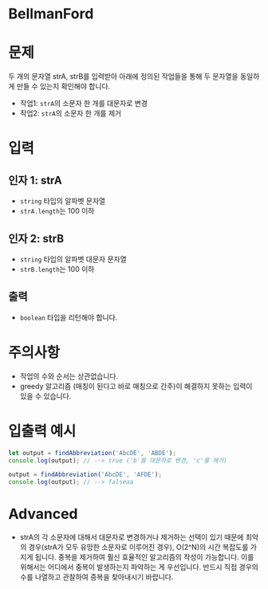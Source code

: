 # BellmanFord
# 문제
두 개의 문자열 strA, strB를 입력받아 아래에 정의된 작업들을 통해 두 문자열을 동일하게 만들 수 있는지 확인해야 합니다.

- 작업1: `strA`의 소문자 한 개를 대문자로 변경
- 작업2: `strA`의 소문자 한 개를 제거

# 입력
## 인자 1: strA
- `string` 타입의 알파벳 문자열
- `strA.length`는 100 이하

## 인자 2: strB
- `string` 타입의 알파벳 대문자 문자열
- `strB.length`는 100 이하

## 출력
- `boolean` 타입을 리턴해야 합니다.

# 주의사항
- 작업의 수와 순서는 상관없습니다.
- greedy 알고리즘 (매칭이 된다고 바로 매칭으로 간주)이 해결하지 못하는 입력이 있을 수 있습니다.

# 입출력 예시
```javascript
let output = findAbbreviation('AbcDE', 'ABDE');
console.log(output); // --> true ('b'를 대문자로 변경, 'c'를 제거)

output = findAbbreviation('AbcDE', 'AFDE');
console.log(output); // --> falseaa
```

# Advanced
- strA의 각 소문자에 대해서 대문자로 변경하거나 제거하는 선택이 있기 때문에 최악의 경우(strA가 모두 유망한 소문자로 이루어진 경우), O(2^N)의 시간 복잡도를 가지게 됩니다. 중복을 제거하여 훨신 효율적인 알고리즘의 작성이 가능합니다. 이를 위해서는 어디에서 중복이 발생하는지 파악하는 게 우선입니다. 반드시 직접 경우의 수를 나열하고 관찰하여 중복을 찾아내시기 바랍니다.
